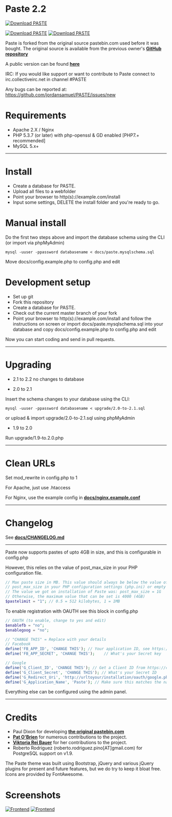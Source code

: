 # Paste 2.2
[![Download PASTE](https://a.fsdn.com/con/app/sf-download-button)](https://sourceforge.net/projects/phpaste/files/latest/download)

[![Download PASTE](https://img.shields.io/sourceforge/dw/phpaste.svg)](https://sourceforge.net/projects/phpaste/files/latest/download)
[![Download PASTE](https://img.shields.io/sourceforge/dt/phpaste.svg)](https://sourceforge.net/projects/phpaste/files/latest/download)

Paste is forked from the original source pastebin.com used before it was bought.
The original source is available from the previous owner's **[GitHub repository](https://github.com/lordelph/pastebin)**

A public version can be found **[here](https://paste.boxlabs.uk/)**

IRC: If you would like support or want to contribute to Paste connect to irc.collectiveirc.net in channel #PASTE

Any bugs can be reported at:
https://github.com/jordansamuel/PASTE/issues/new

Requirements
===
* Apache 2.X / Nginx
* PHP 5.3.7 (or later) with php-openssl & GD enabled [PHP7.+ recommended]
* MySQL 5.x+

---

Install
===
* Create a database for PASTE.
* Upload all files to a webfolder
* Point your browser to http(s)://example.com/install
* Input some settings, DELETE the install folder and you're ready to go.

Manual install
===
Do the first two steps above and import the database schema using the CLI (or import via phpMyAdmin)
```
mysql -uuser -ppassword databasename < docs/paste.mysqlschema.sql
```
Move docs/config.example.php to config.php and edit

Development setup
===
* Set up git
* Fork this repository
* Create a database for PASTE.
* Check out the current master branch of your fork
* Point your browser to http(s)://example.com/install and follow the instructions on screen or import docs/paste.mysqlschema.sql into your database and copy docs/config.example.php to config.php and edit

Now you can start coding and send in pull requests.

---

Upgrading
===
* 2.1 to 2.2
no changes to database

* 2.0 to 2.1

Insert the schema changes to your database using the CLI:
```
mysql -uuser -ppassword databasename < upgrade/2.0-to-2.1.sql
```
or upload & import upgrade/2.0-to-2.1.sql using phpMyAdmin

* 1.9 to 2.0

Run upgrade/1.9-to.2.0.php

---
Clean URLs
===
Set mod_rewrite in config.php to 1

For Apache, just use .htaccess

For Nginx, use the example config in **[docs/nginx.example.conf](https://github.com/jordansamuel/PASTE/blob/HEAD/docs/nginx.example.conf)**

---
Changelog
===
See **[docs/CHANGELOG.md](https://github.com/jordansamuel/PASTE/blob/HEAD/docs/CHANGELOG.md)**

---
Paste now supports pastes of upto 4GB in size, and this is configurable in config.php

However, this relies on the value of post_max_size in your PHP configuration file.

```php
// Max paste size in MB. This value should always be below the value of
// post_max_size in your PHP configuration settings (php.ini) or empty errors will occur.
// The value we got on installation of Paste was: post_max_size = 1G
// Otherwise, the maximum value that can be set is 4000 (4GB)
$pastelimit = "1"; // 0.5 = 512 kilobytes, 1 = 1MB
```

To enable registration with OAUTH see this block in config.php

```php
// OAUTH (to enable, change to yes and edit)
$enablefb = "no";
$enablegoog = "no";

// "CHANGE THIS" = Replace with your details
// Facebook
define('FB_APP_ID', 'CHANGE THIS'); // Your application ID, see https://developers.facebook.com/docs/apps/register
define('FB_APP_SECRET', 'CHANGE THIS');    // What's your Secret key

// Google 
define('G_Client_ID', 'CHANGE THIS'); // Get a Client ID from https://console.developers.google.com/projectselector/apis/library
define('G_Client_Secret', 'CHANGE THIS'); // What's your Secret ID
define('G_Redirect_Uri', 'http://urltoyour/installation/oauth/google.php'); // Leave this as is
define('G_Application_Name', 'Paste'); // Make sure this matches the name of your application
```

Everything else can be configured using the admin panel.

---

Credits
===

* Paul Dixon for developing **[the original pastebin.com](https://github.com/lordelph/pastebin)**
* **[Pat O'Brien](https://github.com/poblabs)** for numerous contributions to the project.
* **[Viktoria Rei Bauer](https://github.com/ToeiRei)** for her contributions to the project.
* Roberto Rodriguez (roberto.rodriguez.pino[AT]gmail.com) for PostgreSQL support on v1.9.

The Paste theme was built using Bootstrap, jQuery and various jQuery plugins for
present and future features, but we do try to keep it bloat free.
Icons are provided by FontAwesome.

Screenshots
===

[![Frontend](http://i.imgur.com/UxZVxqo.png)](https://paste.boxlabs.uk/)
[![Frontend](http://i.imgur.com/peFanYH.png)](https://paste.boxlabs.uk/)
